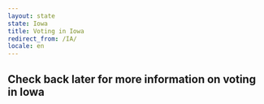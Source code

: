 ```yaml
---
layout: state
state: Iowa
title: Voting in Iowa
redirect_from: /IA/
locale: en
---
```


## Check back later for more information on voting in Iowa
